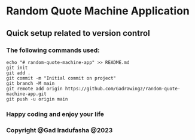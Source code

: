 # Random Quote Machine Application

## Quick setup related to version control

### The following commands used:

``` git
echo "# random-quote-machine-app" >> README.md
git init
git add .
git commit -m "Initial commit on project"
git branch -M main
git remote add origin https://github.com/Gadrawingz/random-quote-machine-app.git
git push -u origin main

```

### Happy coding and enjoy your life

### Copyright @Gad Iradufasha @2023